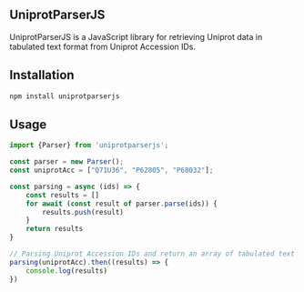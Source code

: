 UniprotParserJS
---

UniprotParserJS is a JavaScript library for retrieving Uniprot data in tabulated text format from Uniprot Accession IDs.

## Installation

```bash
npm install uniprotparserjs
```

## Usage

```javascript
import {Parser} from 'uniprotparserjs';

const parser = new Parser();
const uniprotAcc = ["Q71U36", "P62805", "P68032"];

const parsing = async (ids) => {
    const results = []
    for await (const result of parser.parse(ids)) {
        results.push(result)
    }
    return results
}

// Parsing Uniprot Accession IDs and return an array of tabulated text table that can be easily read by a CSV parser.
parsing(uniprotAcc).then((results) => {
    console.log(results)
})
```

